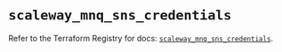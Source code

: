 # `scaleway_mnq_sns_credentials`

Refer to the Terraform Registry for docs: [`scaleway_mnq_sns_credentials`](https://registry.terraform.io/providers/scaleway/scaleway/2.53.0/docs/resources/mnq_sns_credentials).
